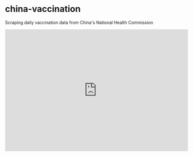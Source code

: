 # china-vaccination
Scraping daily vaccination data from China's National Health Commission

<iframe title="[ Daily Covid Vaccination in China ]" aria-label="Interactive line chart" id="datawrapper-chart-Knr6e" src="https://datawrapper.dwcdn.net/Knr6e/1/" scrolling="no" frameborder="0" style="border: none;" width="600" height="400" data-external="1"></iframe>
